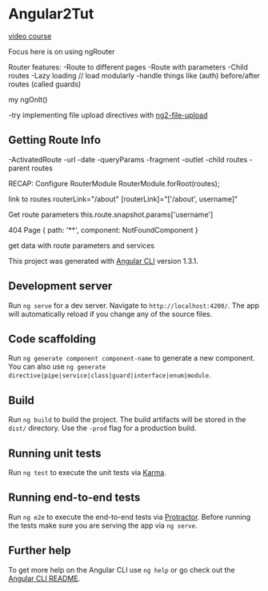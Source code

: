 # Angular2Tut

[video course](https://scotch.io/courses/routing-angular-2-applications/getting-started)

Focus here is on using ngRouter

Router features:
-Route to different pages
-Route with parameters
-Child routes
-Lazy loading // load modularly
-handle things like (auth) before/after routes (called guards)

my ngOnIt()

-try implementing file upload directives with [ng2-file-upload](http://valor-software.com/ng2-file-upload/)

## Getting Route Info

-ActivatedRoute
-url
-date
-queryParams
-fragment
-outlet
-child routes
-parent routes

RECAP:
Configure RouterModule
RouterModule.forRoot(routes);

link to routes
routerLink="/about"
[routerLink]="['/about', username]"

Get route parameters
this.route.snapshot.params['username']

404 Page
{
  path: '**',
  component: NotFoundComponent
}

get data with route parameters and services

This project was generated with [Angular CLI](https://github.com/angular/angular-cli) version 1.3.1.

## Development server

Run `ng serve` for a dev server. Navigate to `http://localhost:4200/`. The app will automatically reload if you change any of the source files.

## Code scaffolding

Run `ng generate component component-name` to generate a new component. You can also use `ng generate directive|pipe|service|class|guard|interface|enum|module`.

## Build

Run `ng build` to build the project. The build artifacts will be stored in the `dist/` directory. Use the `-prod` flag for a production build.

## Running unit tests

Run `ng test` to execute the unit tests via [Karma](https://karma-runner.github.io).

## Running end-to-end tests

Run `ng e2e` to execute the end-to-end tests via [Protractor](http://www.protractortest.org/).
Before running the tests make sure you are serving the app via `ng serve`.

## Further help

To get more help on the Angular CLI use `ng help` or go check out the [Angular CLI README](https://github.com/angular/angular-cli/blob/master/README.md).
